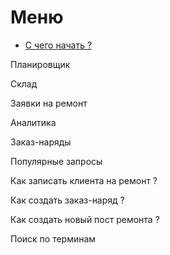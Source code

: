 # Меню

- [С чего начать ?](./how-start)

Планировщик

Склад

Заявки на ремонт

Аналитика

Заказ-наряды



Популярные запросы

Как записать клиента на ремонт ?

Как создать заказ-наряд ?

Как создать новый пост ремонта ?



Поиск по терминам
